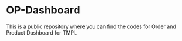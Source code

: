 # OP-Dashboard
This is a public repository where you can find the codes for Order and Product Dashboard for TMPL
